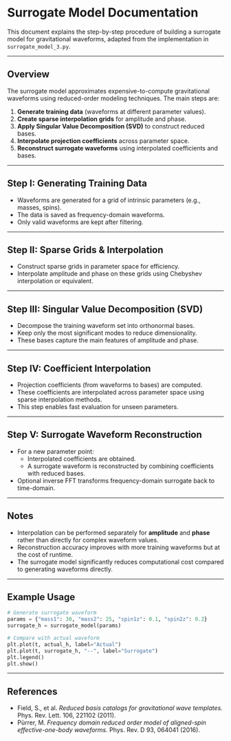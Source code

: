 # Surrogate Model Documentation

This document explains the step-by-step procedure of building a
surrogate model for gravitational waveforms, adapted from the
implementation in `surrogate_model_3.py`.

------------------------------------------------------------------------

## Overview

The surrogate model approximates expensive-to-compute gravitational
waveforms using reduced-order modeling techniques. The main steps are:

1.  **Generate training data** (waveforms at different parameter
    values).
2.  **Create sparse interpolation grids** for amplitude and phase.
3.  **Apply Singular Value Decomposition (SVD)** to construct reduced
    bases.
4.  **Interpolate projection coefficients** across parameter space.
5.  **Reconstruct surrogate waveforms** using interpolated coefficients
    and bases.

------------------------------------------------------------------------

## Step I: Generating Training Data

-   Waveforms are generated for a grid of intrinsic parameters (e.g.,
    masses, spins).
-   The data is saved as frequency-domain waveforms.
-   Only valid waveforms are kept after filtering.

------------------------------------------------------------------------

## Step II: Sparse Grids & Interpolation

-   Construct sparse grids in parameter space for efficiency.
-   Interpolate amplitude and phase on these grids using Chebyshev
    interpolation or equivalent.

------------------------------------------------------------------------

## Step III: Singular Value Decomposition (SVD)

-   Decompose the training waveform set into orthonormal bases.
-   Keep only the most significant modes to reduce dimensionality.
-   These bases capture the main features of amplitude and phase.

------------------------------------------------------------------------

## Step IV: Coefficient Interpolation

-   Projection coefficients (from waveforms to bases) are computed.
-   These coefficients are interpolated across parameter space using
    sparse interpolation methods.
-   This step enables fast evaluation for unseen parameters.

------------------------------------------------------------------------

## Step V: Surrogate Waveform Reconstruction

-   For a new parameter point:
    -   Interpolated coefficients are obtained.
    -   A surrogate waveform is reconstructed by combining coefficients
        with reduced bases.
-   Optional inverse FFT transforms frequency-domain surrogate back to
    time-domain.

------------------------------------------------------------------------

## Notes

-   Interpolation can be performed separately for **amplitude** and
    **phase** rather than directly for complex waveform values.
-   Reconstruction accuracy improves with more training waveforms but at
    the cost of runtime.
-   The surrogate model significantly reduces computational cost
    compared to generating waveforms directly.

------------------------------------------------------------------------

## Example Usage

``` python
# Generate surrogate waveform
params = {"mass1": 30, "mass2": 25, "spin1z": 0.1, "spin2z": 0.2}
surrogate_h = surrogate_model(params)

# Compare with actual waveform
plt.plot(t, actual_h, label="Actual")
plt.plot(t, surrogate_h, "--", label="Surrogate")
plt.legend()
plt.show()
```

------------------------------------------------------------------------

## References

-   Field, S., et al. *Reduced basis catalogs for gravitational wave
    templates.* Phys. Rev. Lett. 106, 221102 (2011).
-   Pürrer, M. *Frequency domain reduced order model of aligned-spin
    effective-one-body waveforms.* Phys. Rev. D 93, 064041 (2016).

